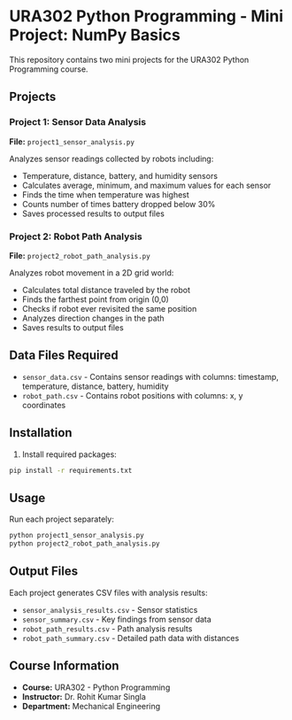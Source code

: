 # URA302 Python Programming - Mini Project: NumPy Basics

This repository contains two mini projects for the URA302 Python Programming course.

## Projects

### Project 1: Sensor Data Analysis
**File:** `project1_sensor_analysis.py`

Analyzes sensor readings collected by robots including:
- Temperature, distance, battery, and humidity sensors
- Calculates average, minimum, and maximum values for each sensor
- Finds the time when temperature was highest
- Counts number of times battery dropped below 30%
- Saves processed results to output files

### Project 2: Robot Path Analysis
**File:** `project2_robot_path_analysis.py`

Analyzes robot movement in a 2D grid world:
- Calculates total distance traveled by the robot
- Finds the farthest point from origin (0,0)
- Checks if robot ever revisited the same position
- Analyzes direction changes in the path
- Saves results to output files

## Data Files Required

- `sensor_data.csv` - Contains sensor readings with columns: timestamp, temperature, distance, battery, humidity
- `robot_path.csv` - Contains robot positions with columns: x, y coordinates

## Installation

1. Install required packages:
```bash
pip install -r requirements.txt
```

## Usage

Run each project separately:

```bash
python project1_sensor_analysis.py
python project2_robot_path_analysis.py
```

## Output Files

Each project generates CSV files with analysis results:
- `sensor_analysis_results.csv` - Sensor statistics
- `sensor_summary.csv` - Key findings from sensor data
- `robot_path_results.csv` - Path analysis results
- `robot_path_summary.csv` - Detailed path data with distances

## Course Information

- **Course:** URA302 - Python Programming
- **Instructor:** Dr. Rohit Kumar Singla
- **Department:** Mechanical Engineering
